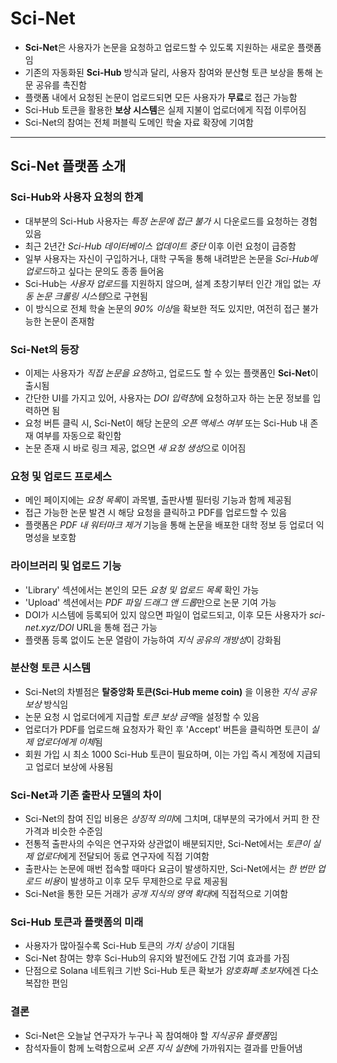 # Sci-Net


* **Sci-Net**은 사용자가 논문을 요청하고 업로드할 수 있도록 지원하는 새로운 플랫폼임
* 기존의 자동화된 **Sci-Hub** 방식과 달리, 사용자 참여와 분산형 토큰 보상을 통해 논문 공유를 촉진함
* 플랫폼 내에서 요청된 논문이 업로드되면 모든 사용자가 **무료**로 접근 가능함
* Sci-Hub 토큰을 활용한 **보상 시스템**은 실제 지불이 업로더에게 직접 이루어짐
* Sci-Net의 참여는 전체 퍼블릭 도메인 학술 자료 확장에 기여함

---

Sci-Net 플랫폼 소개
--------------

### Sci-Hub와 사용자 요청의 한계

* 대부분의 Sci-Hub 사용자는 *특정 논문에 접근 불가* 시 다운로드를 요청하는 경험 있음
* 최근 2년간 *Sci-Hub 데이터베이스 업데이트 중단* 이후 이런 요청이 급증함
* 일부 사용자는 자신이 구입하거나, 대학 구독을 통해 내려받은 논문을 *Sci-Hub에 업로드*하고 싶다는 문의도 종종 들어옴
* Sci-Hub는 *사용자 업로드*를 지원하지 않으며, 설계 초창기부터 인간 개입 없는 *자동 논문 크롤링 시스템*으로 구현됨
* 이 방식으로 전체 학술 논문의 *90% 이상*을 확보한 적도 있지만, 여전히 접근 불가능한 논문이 존재함

### Sci-Net의 등장

* 이제는 사용자가 *직접 논문을 요청*하고, 업로드도 할 수 있는 플랫폼인 **Sci-Net**이 출시됨
* 간단한 UI를 가지고 있어, 사용자는 *DOI 입력창*에 요청하고자 하는 논문 정보를 입력하면 됨
* 요청 버튼 클릭 시, Sci-Net이 해당 논문의 *오픈 액세스 여부* 또는 Sci-Hub 내 존재 여부를 자동으로 확인함
* 논문 존재 시 바로 링크 제공, 없으면 *새 요청 생성*으로 이어짐

### 요청 및 업로드 프로세스

* 메인 페이지에는 *요청 목록*이 과목별, 출판사별 필터링 기능과 함께 제공됨
* 접근 가능한 논문 발견 시 해당 요청을 클릭하고 PDF를 업로드할 수 있음
* 플랫폼은 *PDF 내 워터마크 제거* 기능을 통해 논문을 배포한 대학 정보 등 업로더 익명성을 보호함

### 라이브러리 및 업로드 기능

* 'Library' 섹션에서는 본인의 모든 *요청 및 업로드 목록* 확인 가능
* 'Upload' 섹션에서는 *PDF 파일 드래그 앤 드롭*만으로 논문 기여 가능
* DOI가 시스템에 등록되어 있지 않으면 파일이 업로드되고, 이후 모든 사용자가 *sci-net.xyz/DOI* URL을 통해 접근 가능
* 플랫폼 등록 없이도 논문 열람이 가능하여 *지식 공유의 개방성*이 강화됨

### 분산형 토큰 시스템

* Sci-Net의 차별점은 **탈중앙화 토큰(Sci-Hub meme coin)** 을 이용한 *지식 공유 보상* 방식임
* 논문 요청 시 업로더에게 지급할 *토큰 보상 금액*을 설정할 수 있음
* 업로더가 PDF를 업로드해 요청자가 확인 후 'Accept' 버튼을 클릭하면 토큰이 *실제 업로더에게 이체*됨
* 회원 가입 시 최소 1000 Sci-Hub 토큰이 필요하며, 이는 가입 즉시 계정에 지급되고 업로더 보상에 사용됨

### Sci-Net과 기존 출판사 모델의 차이

* Sci-Net의 참여 진입 비용은 *상징적 의미*에 그치며, 대부분의 국가에서 커피 한 잔 가격과 비슷한 수준임
* 전통적 출판사의 수익은 연구자와 상관없이 배분되지만, Sci-Net에서는 *토큰이 실제 업로더*에게 전달되어 동료 연구자에 직접 기여함
* 출판사는 논문에 매번 접속할 때마다 요금이 발생하지만, Sci-Net에서는 *한 번만 업로드 비용*이 발생하고 이후 모두 무제한으로 무료 제공됨
* Sci-Net을 통한 모든 거래가 *공개 지식의 영역 확대*에 직접적으로 기여함

### Sci-Hub 토큰과 플랫폼의 미래

* 사용자가 많아질수록 Sci-Hub 토큰의 *가치 상승*이 기대됨
* Sci-Net 참여는 향후 Sci-Hub의 유지와 발전에도 간접 기여 효과를 가짐
* 단점으로 Solana 네트워크 기반 Sci-Hub 토큰 확보가 *암호화폐 초보자*에겐 다소 복잡한 편임

### 결론

* Sci-Net은 오늘날 연구자가 누구나 꼭 참여해야 할 *지식공유 플랫폼*임
* 참석자들이 함께 노력함으로써 *오픈 지식 실현*에 가까워지는 결과를 만들어냄
